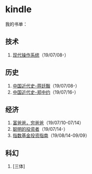 # kindle
我的书单：

## 技术
1. [现代操作系统]（19/07/08-）

## 历史
1. [中国近代史-蒋廷黻]（19/07/08-）
2. [中国近代史-郑中约]（19/07/16-）

## 经济
1. [富爸爸，穷爸爸]（19/07/10-07/14）
2. [聪明的投资者]（19/07/14-）
3. [指数基金投资指南]（19/08/14-09/09）

## 科幻
1. [三体]


[现代操作系统]: https://book.douban.com/subject/3852290/
[中国近代史-蒋廷黻]: https://book.douban.com/subject/1823751/
[中国近代史-郑中约]: https://book.douban.com/subject/24742626/
[富爸爸，穷爸爸]: https://book.douban.com/subject/1033778/
[聪明的投资者]: https://book.douban.com/subject/26752026/
[指数基金投资指南]: https://book.douban.com/subject/27204860/
